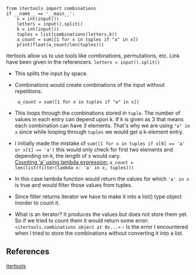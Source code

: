 ```
from itertools import combinations
if __name__ == '__main__':
    n = int(input())
    letters = input().split()
    k = int(input())
    tuples = list(combinations(letters,k))
    a_count = sum([1 for x in tuples if "a" in x])
    print(float(a_count/len(tuples)))
```

itertools allow us to use tools like combinations, permutations, etc. Link have been given in the referencers.
 `letters = input().split()`
- This splits the input by space.
- Combinations would create combinations of the input without repetitions.

  ` a_count = sum([1 for x in tuples if "a" in x])`
-  This loops through the combinations stored in `tuple`. The number of values in each entry can depend upon k. If k is given as 3 that means each combination can have 3 elements. That's why we are using `"a" in x` since while looping through `tuples` we would get a k-element entry.
-  I initially made the mistake of `sum([1 for x in tuples if x[0] == 'a' or x[1] == 'a')` this would only check for first two elements and depending on k, the length of x would vary.<br>
<ins>Counting 'a' using lambda expression:</ins>
`a_count = len(list(filter(lambda x: 'a' in x, tuples)))`
- In this case lambda function would return the values for which `'a' in x` is true and would filter those values from tuples.
- Since filter returns iterator we have to make it into a list() type object inorder to count it.
- What is an iterator? It produces the values but does not store them yet. So if we tried to count them it would return some error:
  `<itertools.combinations object at 0x...>` - Is the error I encountered when I tried to store the combinations without converting it into a list.
## References

[itertools](https://docs.python.org/3/library/itertools.html)
